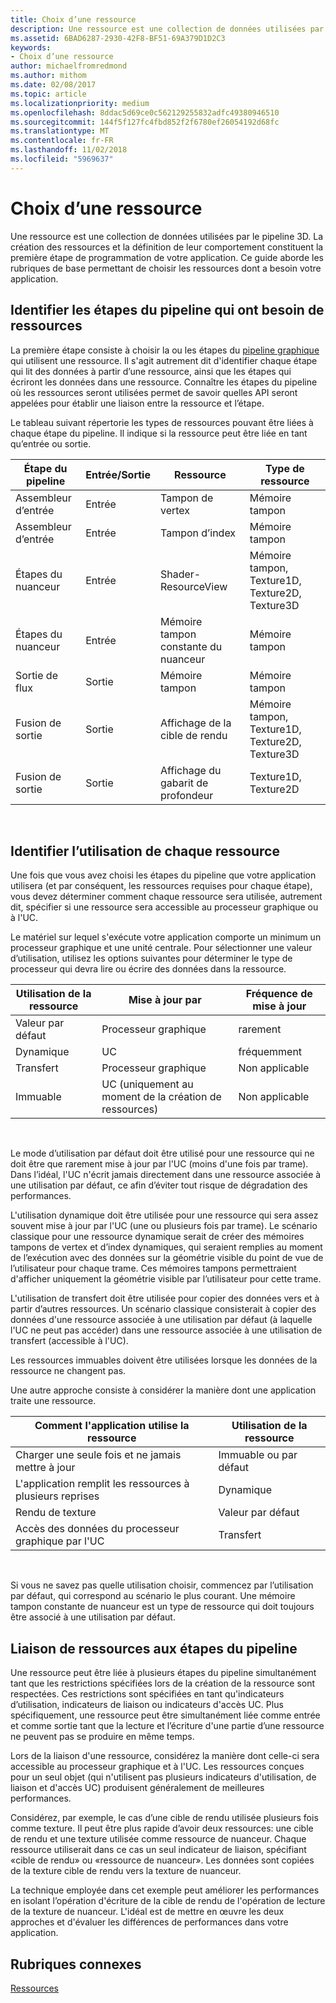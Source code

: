 ```yaml
---
title: Choix d’une ressource
description: Une ressource est une collection de données utilisées par le pipeline 3D.
ms.assetid: 6BAD6287-2930-42F8-BF51-69A379D1D2C3
keywords:
- Choix d’une ressource
author: michaelfromredmond
ms.author: mithom
ms.date: 02/08/2017
ms.topic: article
ms.localizationpriority: medium
ms.openlocfilehash: 8ddac5d69ce0c562129255832adfc49380946510
ms.sourcegitcommit: 144f5f127fc4fbd852f2f6780ef26054192d68fc
ms.translationtype: MT
ms.contentlocale: fr-FR
ms.lasthandoff: 11/02/2018
ms.locfileid: "5969637"
---
```

# <a name="choosing-a-resource"></a>Choix d’une ressource


Une ressource est une collection de données utilisées par le pipeline 3D. La création des ressources et la définition de leur comportement constituent la première étape de programmation de votre application. Ce guide aborde les rubriques de base permettant de choisir les ressources dont a besoin votre application.

## <a name="span-ididentifybindingspanspan-ididentifybindingspanspan-ididentifybindingspanidentify-pipeline-stages-that-need-resources"></a><span id="Identify_Binding"></span><span id="identify_binding"></span><span id="IDENTIFY_BINDING"></span>Identifier les étapes du pipeline qui ont besoin de ressources


La première étape consiste à choisir la ou les étapes du [pipeline graphique](graphics-pipeline.md) qui utilisent une ressource. Il s'agit autrement dit d'identifier chaque étape qui lit des données à partir d’une ressource, ainsi que les étapes qui écriront les données dans une ressource. Connaître les étapes du pipeline où les ressources seront utilisées permet de savoir quelles API seront appelées pour établir une liaison entre la ressource et l’étape.

Le tableau suivant répertorie les types de ressources pouvant être liées à chaque étape du pipeline. Il indique si la ressource peut être liée en tant qu’entrée ou sortie.

| Étape du pipeline  | Entrée/Sortie | Ressource               | Type de ressource                           |
|-----------------|--------|------------------------|-----------------------------------------|
| Assembleur d’entrée | Entrée     | Tampon de vertex          | Mémoire tampon                                  |
| Assembleur d’entrée | Entrée     | Tampon d’index           | Mémoire tampon                                  |
| Étapes du nuanceur   | Entrée     | Shader-ResourceView    | Mémoire tampon, Texture1D, Texture2D, Texture3D |
| Étapes du nuanceur   | Entrée     | Mémoire tampon constante du nuanceur | Mémoire tampon                                  |
| Sortie de flux   | Sortie    | Mémoire tampon                 | Mémoire tampon                                  |
| Fusion de sortie   | Sortie    | Affichage de la cible de rendu     | Mémoire tampon, Texture1D, Texture2D, Texture3D |
| Fusion de sortie   | Sortie    | Affichage du gabarit de profondeur     | Texture1D, Texture2D                    |

 

## <a name="span-ididentifyusagespanspan-ididentifyusagespanspan-ididentifyusagespanidentify-how-each-resource-will-be-used"></a><span id="Identify_Usage"></span><span id="identify_usage"></span><span id="IDENTIFY_USAGE"></span>Identifier l’utilisation de chaque ressource


Une fois que vous avez choisi les étapes du pipeline que votre application utilisera (et par conséquent, les ressources requises pour chaque étape), vous devez déterminer comment chaque ressource sera utilisée, autrement dit, spécifier si une ressource sera accessible au processeur graphique ou à l'UC.

Le matériel sur lequel s'exécute votre application comporte un minimum un processeur graphique et une unité centrale. Pour sélectionner une valeur d’utilisation, utilisez les options suivantes pour déterminer le type de processeur qui devra lire ou écrire des données dans la ressource.

| Utilisation de la ressource | Mise à jour par                    | Fréquence de mise à jour |
|----------------|--------------------------------------|---------------------|
| Valeur par défaut        | Processeur graphique                                  | rarement        |
| Dynamique        | UC                                  | fréquemment          |
| Transfert        | Processeur graphique                                  | Non applicable                 |
| Immuable      | UC (uniquement au moment de la création de ressources) | Non applicable                 |

 

Le mode d’utilisation par défaut doit être utilisé pour une ressource qui ne doit être que rarement mise à jour par l'UC (moins d'une fois par trame). Dans l’idéal, l'UC n'écrit jamais directement dans une ressource associée à une utilisation par défaut, ce afin d’éviter tout risque de dégradation des performances.

L'utilisation dynamique doit être utilisée pour une ressource qui sera assez souvent mise à jour par l'UC (une ou plusieurs fois par trame). Le scénario classique pour une ressource dynamique serait de créer des mémoires tampons de vertex et d’index dynamiques, qui seraient remplies au moment de l’exécution avec des données sur la géométrie visible du point de vue de l’utilisateur pour chaque trame. Ces mémoires tampons permettraient d'afficher uniquement la géométrie visible par l’utilisateur pour cette trame.

L'utilisation de transfert doit être utilisée pour copier des données vers et à partir d’autres ressources. Un scénario classique consisterait à copier des données d'une ressource associée à une utilisation par défaut (à laquelle l'UC ne peut pas accéder) dans une ressource associée à une utilisation de transfert (accessible à l'UC).

Les ressources immuables doivent être utilisées lorsque les données de la ressource ne changent pas.

Une autre approche consiste à considérer la manière dont une application traite une ressource.

| Comment l'application utilise la ressource     | Utilisation de la ressource       |
|---------------------------------------|----------------------|
| Charger une seule fois et ne jamais mettre à jour            | Immuable ou par défaut |
| L'application remplit les ressources à plusieurs reprises | Dynamique              |
| Rendu de texture                     | Valeur par défaut              |
| Accès des données du processeur graphique par l'UC                | Transfert              |

 

Si vous ne savez pas quelle utilisation choisir, commencez par l’utilisation par défaut, qui correspond au scénario le plus courant. Une mémoire tampon constante de nuanceur est un type de ressource qui doit toujours être associé à une utilisation par défaut.

## <a name="span-idresourcetypesandpipelinestagesspanspan-idresourcetypesandpipelinestagesspanspan-idresourcetypesandpipelinestagesspanbinding-resources-to-pipeline-stages"></a><span id="Resource_Types_and_Pipeline_stages"></span><span id="resource_types_and_pipeline_stages"></span><span id="RESOURCE_TYPES_AND_PIPELINE_STAGES"></span>Liaison de ressources aux étapes du pipeline


Une ressource peut être liée à plusieurs étapes du pipeline simultanément tant que les restrictions spécifiées lors de la création de la ressource sont respectées. Ces restrictions sont spécifiées en tant qu'indicateurs d’utilisation, indicateurs de liaison ou indicateurs d'accès UC. Plus spécifiquement, une ressource peut être simultanément liée comme entrée et comme sortie tant que la lecture et l’écriture d'une partie d’une ressource ne peuvent pas se produire en même temps.

Lors de la liaison d'une ressource, considérez la manière dont celle-ci sera accessible au processeur graphique et à l'UC. Les ressources conçues pour un seul objet (qui n'utilisent pas plusieurs indicateurs d'utilisation, de liaison et d'accès UC) produisent généralement de meilleures performances.

Considérez, par exemple, le cas d’une cible de rendu utilisée plusieurs fois comme texture. Il peut être plus rapide d’avoir deux ressources: une cible de rendu et une texture utilisée comme ressource de nuanceur. Chaque ressource utiliserait dans ce cas un seul indicateur de liaison, spécifiant «cible de rendu» ou «ressource de nuanceur». Les données sont copiées de la texture cible de rendu vers la texture de nuanceur.

La technique employée dans cet exemple peut améliorer les performances en isolant l’opération d'écriture de la cible de rendu de l'opération de lecture de la texture de nuanceur. L'idéal est de mettre en œuvre les deux approches et d'évaluer les différences de performances dans votre application.

## <a name="span-idrelated-topicsspanrelated-topics"></a><span id="related-topics"></span>Rubriques connexes


[Ressources](resources.md)

 

 




